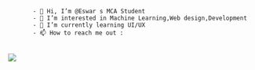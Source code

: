 
           - 👋 Hi, I’m @Eswar s MCA Student
           - 👀 I’m interested in Machine Learning,Web design,Development
           - 🌱 I’m currently learning UI/UX
           - 📫 How to reach me out :
</br > [<img src="https://img.shields.io/badge/LinkedIn-0077B5?style=for-the-badge&logo=linkedin&logoColor=white" />](https://www.linkedin.com/in/eswar-s-77bb28217)


<!---
SEswar10/SEswar10 is a ✨ special ✨ repository because its `README.md` (this file) appears on your GitHub profile.
You can click the Preview link to take a look at your changes.
--->
